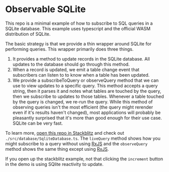 # Observable SQLite

This repo is a minimal example of how to subscribe to SQL queries in a SQLite database. This example uses typescript and the official WASM distribution of SQLite.

The basic strategy is that we provide a thin wrapper around SQLite for performing queries. This wrapper primarily does three things.
1. It provides a method to update records in the SQLite database. All updates to the database should go through this method.
2. When a record is updated, we emit a table change event that subscribers can listen to to know when a table has been updated.
3. We provide a subscribeToQuery or observeQuery method that we can use to view updates to a specific query. This method accepts a query string, then it parses it and notes what tables are touched by the query, then we subscribe to updates to those tables. Whenever a table touched by the query is changed, we re-run the query. While this method of observing queries isn't the most efficient (the query might rerender even if it's results haven't changed), most applications will probably be pleasantly surprised that it's more than good enough for their use case. SQLite can be very fast. 

To learn more, [open this repo in Stackblitz](https://stackblitz.com/~/github.com/jorroll/observable-sqlite) and check out `./src/database/SqliteDatabase.ts`. The `liveQuery` method shows how you might subscribe to a query without using [RxJS](https://rxjs.dev/) and the `observeQuery` method shows the same thing except using [RxJS](https://rxjs.dev/). 

If you open up the stackblitz example, not that clicking the `increment` button in the demo is using SQlite reactivity to update.